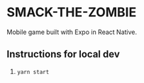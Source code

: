 # SMACK-THE-ZOMBIE

Mobile game built with Expo in React Native.

## Instructions for local dev

1. `yarn start`
